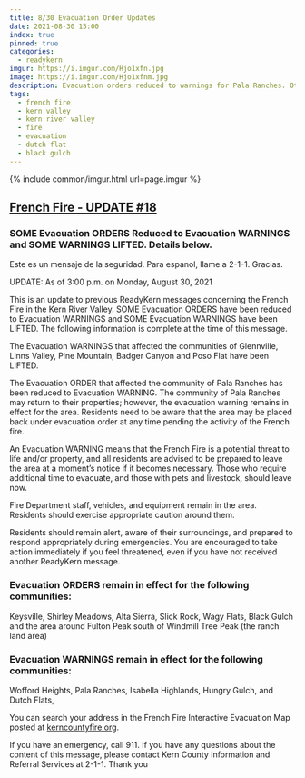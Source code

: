 ```yaml
---
title: 8/30 Evacuation Order Updates
date: 2021-08-30 15:00
index: true
pinned: true
categories:
  - readykern
imgur: https://i.imgur.com/Hjo1xfn.jpg
image: https://i.imgur.com/Hjo1xfnm.jpg
description: Evacuation orders reduced to warnings for Pala Ranches. Other evacuation warnings lifted.
tags:
  - french fire
  - kern valley
  - kern river valley
  - fire
  - evacuation
  - dutch flat
  - black gulch
---
```

{% include common/imgur.html url=page.imgur %}
## [French Fire - UPDATE #18](https://inciweb.nwcg.gov/incident/article/7813/65217/)
### SOME Evacuation ORDERS Reduced to Evacuation WARNINGS and SOME WARNINGS LIFTED. Details below.
Este es un mensaje de la seguridad. Para espanol, llame a 2-1-1. Gracias.

UPDATE: As of 3:00 p.m. on Monday, August 30, 2021

This is an update to previous ReadyKern messages concerning the French Fire in the Kern River Valley. SOME Evacuation ORDERS have been reduced to Evacuation WARNINGS and SOME Evacuation WARNINGS have been LIFTED. The following information is complete at the time of this message.

The Evacuation WARNINGS that affected the communities of Glennville, Linns Valley, Pine Mountain, Badger Canyon and Poso Flat have been LIFTED.

The Evacuation ORDER that affected the community of Pala Ranches has been reduced to Evacuation WARNING. The community of Pala Ranches may return to their properties; however, the evacuation warning remains in effect for the area. Residents need to be aware that the area may be placed back under evacuation order at any time pending the activity of the French fire.

An Evacuation WARNING means that the French Fire is a potential threat to life and/or property, and all residents are advised to be prepared to leave the area at a moment’s notice if it becomes necessary. Those who require additional time to evacuate, and those with pets and livestock, should leave now.

Fire Department staff, vehicles, and equipment remain in the area. Residents should exercise appropriate caution around them.

Residents should remain alert, aware of their surroundings, and prepared to respond appropriately during emergencies. You are encouraged to take action immediately if you feel threatened, even if you have not received another ReadyKern message.

### Evacuation ORDERS remain in effect for the following communities:
Keysville, Shirley Meadows, Alta Sierra, Slick Rock, Wagy Flats, Black Gulch and the area around Fulton Peak south of Windmill Tree Peak (the ranch land area)

### Evacuation WARNINGS remain in effect for the following communities:
Wofford Heights, Pala Ranches, Isabella Highlands, Hungry Gulch, and Dutch Flats, 

You can search your address in the French Fire Interactive Evacuation Map posted at [kerncountyfire.org](https://kcfd.maps.arcgis.com/apps/instant/interactivelegend/index.html?appid=cd18207578044581a9a9a1255fc88417).

If you have an emergency, call 911. If you have any questions about the content of this message, please contact Kern County Information and Referral Services at 2-1-1. Thank you
